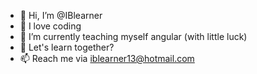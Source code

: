 - 👋 Hi, I’m @IBlearner
- 👀 I love coding
- 🌱 I’m currently teaching myself angular (with little luck)
- 💞️ Let's learn together?
- 📫 Reach me via iblearner13@hotmail.com

<!---
IBlearner/IBlearner is a ✨ special ✨ repository because its `README.md` (this file) appears on your GitHub profile.
You can click the Preview link to take a look at your changes.
--->
